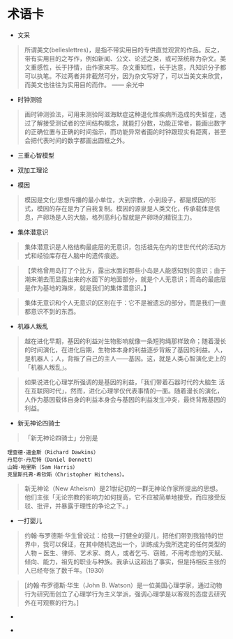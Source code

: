 # 术语卡

- 文采

>所谓美文(belleslettres)，是指不带实用目的专供直觉观赏的作品。反之，带有实用目的之写作，例如新闻、公文、论述之类，或可笼统称为杂文。美文重感性，长于抒情，由作家来写。杂文重知性，长于达意，凡知识分子都可以执笔。不过两者并非截然可分，因为杂文写好了，可以当美文来欣赏，而美文也往往为实用目的而作。 —— 余光中

- 时钟测验

>画时钟测验法，可用来测验阿滋海默症这种退化性疾病所造成的失智症，透过了解接受测试者的空间结构概念，就能打分数，功能正常者，能画出数字的正确位置与正确的时间指示，而功能异常者画的时钟跟现实有距离，甚至会把代表时间的数字都画出圆框之外。

- 三重心智模型

>

- 双加工理论

>

- 模因

>模因是文化/思想传播的最小单位，大到宗教，小到段子，都是模因的形式，模因的存在是为了自我复制。模因的源泉是人类文化，传承载体是信息，产卵场是人的大脑，格列高利心智就是产卵场的精锐主力。

- 集体潜意识

>集体潜意识是人格结构最底层的无意识，包括祖先在内的世世代代的活动方式和经验库存在人脑中的遗传痕迹。

>【荣格曾用岛打了个比方，露出水面的那些小岛是人能感知到的意识；由于潮来潮去而显露出来的水面下的地面部分，就是个人无意识；而岛的最底层是作为基地的海床，就是我们的集体潜意识。】

>集体无意识和个人无意识的区别在于：它不是被遗忘的部分，而是我们一直都意识不到的东西。

- 机器人叛乱

>越在进化早期，基因的利益对生物影响就像一条短狗绳那样致命；随着漫长的时间演化，在进化后期，生物体本身的利益逐步背叛了基因的利益。人，是机器人；人，背叛了自己的主人——基因。这，就是人类心智演化史上的「机器人叛乱」。

>如果说进化心理学所强调的是基因的利益，「我们带着石器时代的大脑生 活在互联网时代」，然而，进化心理学仅代表事情的一面。随着漫长的演化，人作为基因载体自身的利益本身会与基因的利益发生冲突，最终背叛基因的利益。

- 新无神论四骑士

>「新无神论四骑士」分别是

    理查德·道金斯（Richard Dawkins）
    丹尼尔·丹尼特（Daniel Dennett）
    山姆·哈里斯（Sam Harris）
    克里斯托弗·希钦斯（Christopher Hitchens）。

>新无神论（New Atheism）是21世纪初的一群无神论作家所提出的思想。他们主张「无论宗教的影响力如何提高，它不应被简单地接受，而应接受反驳、批评，并暴露于理性的争论之下。」

- 一打婴儿

>约翰·布罗德斯·华生曾说过：给我一打健全的婴儿，把他们带到我独特的世界中，我可以保证，在其中随机选出一个，训练成为我所选定的任何类型的人物 – 医生、律师、艺术家、商人，或者乞丐、窃贼，不用考虑他的天赋、倾向、能力，祖先的职业与种族。我承认这超出了事实，但是持相反主张的人已经夸张了数千年。(1930)

>[约翰·布罗德斯·华生（John B. Watson）是一位美国心理学家，通过动物行为研究而创立了心理学行为主义学派，强调心理学是以客观的态度去研究外在可观察的行为。]

- 

>

- 
